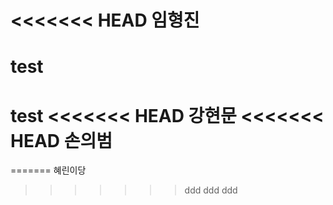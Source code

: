 <<<<<<< HEAD
임형진
=======
# test
test
<<<<<<< HEAD
강현문
<<<<<<< HEAD
손의범
=======
=======
혜린이당
>>>>>>> ddd
>>>>>>> ddd
>>>>>>> ddd

